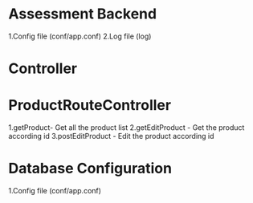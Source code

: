 # Assessment Backend
1.Config file (conf/app.conf)
2.Log file (log)

# Controller
# ProductRouteController
1.getProduct- Get all the product list
2.getEditProduct - Get the product according id
3.postEditProduct - Edit the product according id

# Database Configuration
1.Config file (conf/app.conf)
